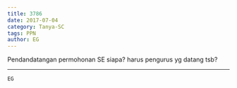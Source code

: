 ```yaml
---
title: 3786
date: 2017-07-04
category: Tanya-SC
tags: PPN
author: EG
---
```


Pendandatangan permohonan SE siapa? harus pengurus yg datang tsb?

---



`EG`
